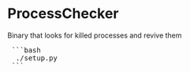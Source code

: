 # ProcessChecker
Binary that looks for killed processes and revive them


<pre> ```bash
  ./setup.py
 ``` </pre>
